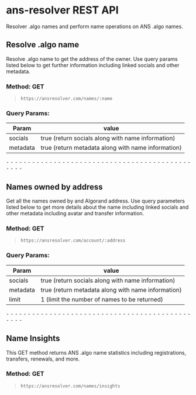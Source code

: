 # ans-resolver REST API 
Resolver .algo names and perform name operations on ANS .algo names.

## Resolve .algo name
Resolve .algo name to get the address of the owner. Use query params listed below to get further information including linked socials and other metadata.
### Method: GET
>```
>https://ansresolver.com/names/:name
>```
### Query Params:

|Param|value|
|---|---|
|socials|true (return socials along with name information)|
|metadata|true (return metadata along with name information)|

⁃ ⁃ ⁃ ⁃ ⁃ ⁃ ⁃ ⁃ ⁃ ⁃ ⁃ ⁃ ⁃ ⁃ ⁃ ⁃ ⁃ ⁃ ⁃ ⁃ ⁃ ⁃ ⁃ ⁃ ⁃ ⁃ ⁃ ⁃ ⁃ ⁃ ⁃ ⁃ ⁃ ⁃ ⁃ ⁃ ⁃ ⁃ ⁃ ⁃ ⁃ ⁃ ⁃ ⁃ ⁃ ⁃ ⁃

## Names owned by address
Get all the names owned by and Algorand address. Use query parameters listed below to get more details about the name including linked socials and other metadata including avatar and transfer information.
### Method: GET
>```
>https://ansresolver.com/account/:address
>```
### Query Params:

|Param|value|
|---|---|
|socials|true (return socials along with name information)|
|metadata|true (return metadata along with name information)|
|limit|1 (limit the number of names to be returned)|


⁃ ⁃ ⁃ ⁃ ⁃ ⁃ ⁃ ⁃ ⁃ ⁃ ⁃ ⁃ ⁃ ⁃ ⁃ ⁃ ⁃ ⁃ ⁃ ⁃ ⁃ ⁃ ⁃ ⁃ ⁃ ⁃ ⁃ ⁃ ⁃ ⁃ ⁃ ⁃ ⁃ ⁃ ⁃ ⁃ ⁃ ⁃ ⁃ ⁃ ⁃ ⁃ ⁃ ⁃ ⁃ ⁃ ⁃

## Name Insights
This GET method returns ANS .algo name statistics including registrations, transfers, renewals, and more.
### Method: GET
>```
>https://ansresolver.com/names/insights
>```

<!--
⁃ ⁃ ⁃ ⁃ ⁃ ⁃ ⁃ ⁃ ⁃ ⁃ ⁃ ⁃ ⁃ ⁃ ⁃ ⁃ ⁃ ⁃ ⁃ ⁃ ⁃ ⁃ ⁃ ⁃ ⁃ ⁃ ⁃ ⁃ ⁃ ⁃ ⁃ ⁃ ⁃ ⁃ ⁃ ⁃ ⁃ ⁃ ⁃ ⁃ ⁃ ⁃ ⁃ ⁃ ⁃ ⁃ ⁃

## Register new name
Get the transactions to be signed to register a .algo name.
### Method: POST
>```
>https://ansresolver.com/names/register/txns
>```
### Body (**raw**)

```json

{
    "name": "johndoe07.algo", 
    "address": "PRVIUNUJ2TIPL5PK5NFMPTUF2DQL5ZVU7IENDNNB2U4JEGW5FYCEQF2HOQ", 
    "period": 1 
}
```


⁃ ⁃ ⁃ ⁃ ⁃ ⁃ ⁃ ⁃ ⁃ ⁃ ⁃ ⁃ ⁃ ⁃ ⁃ ⁃ ⁃ ⁃ ⁃ ⁃ ⁃ ⁃ ⁃ ⁃ ⁃ ⁃ ⁃ ⁃ ⁃ ⁃ ⁃ ⁃ ⁃ ⁃ ⁃ ⁃ ⁃ ⁃ ⁃ ⁃ ⁃ ⁃ ⁃ ⁃ ⁃ ⁃ ⁃

## Confirm registration
Sign and submit transactions to the network
### Method: POST
>```
>https://ansresolver.com/names/register/confirm
>```
### Body (**raw**)

```json

{
    "signedTxns": [] //The transactions signed by the user along with the opt-in transaction in order
}
```


⁃ ⁃ ⁃ ⁃ ⁃ ⁃ ⁃ ⁃ ⁃ ⁃ ⁃ ⁃ ⁃ ⁃ ⁃ ⁃ ⁃ ⁃ ⁃ ⁃ ⁃ ⁃ ⁃ ⁃ ⁃ ⁃ ⁃ ⁃ ⁃ ⁃ ⁃ ⁃ ⁃ ⁃ ⁃ ⁃ ⁃ ⁃ ⁃ ⁃ ⁃ ⁃ ⁃ ⁃ ⁃ ⁃ ⁃

## Renew name
### Method: POST
>```
>https://ansresolver.com/names/renew
>```
### Body (**raw**)

```json

{
    "name": "johndoe07.algo", 
    "address": "PRVIUNUJ2TIPL5PK5NFMPTUF2DQL5ZVU7IENDNNB2U4JEGW5FYCEQF2HOQ",
    "period": 5
}
```


⁃ ⁃ ⁃ ⁃ ⁃ ⁃ ⁃ ⁃ ⁃ ⁃ ⁃ ⁃ ⁃ ⁃ ⁃ ⁃ ⁃ ⁃ ⁃ ⁃ ⁃ ⁃ ⁃ ⁃ ⁃ ⁃ ⁃ ⁃ ⁃ ⁃ ⁃ ⁃ ⁃ ⁃ ⁃ ⁃ ⁃ ⁃ ⁃ ⁃ ⁃ ⁃ ⁃ ⁃ ⁃ ⁃ ⁃

## Update Name (Set KV Pairs)
Get the transactions to update the key value pairs associated with a .algo name
### Method: POST
>```
>https://ansresolver.com/names/update
>```
### Body (**raw**)

```json
/* Sample Body */
{
    "name": "johndoe07.algo", 
    "address": "PRVIUNUJ2TIPL5PK5NFMPTUF2DQL5ZVU7IENDNNB2U4JEGW5FYCEQF2HOQ", 
    "updatedHandles": {
        "twitter": "@johndoe",
        "discord": "johndoe#6711"
    }
}
```

⁃ ⁃ ⁃ ⁃ ⁃ ⁃ ⁃ ⁃ ⁃ ⁃ ⁃ ⁃ ⁃ ⁃ ⁃ ⁃ ⁃ ⁃ ⁃ ⁃ ⁃ ⁃ ⁃ ⁃ ⁃ ⁃ ⁃ ⁃ ⁃ ⁃ ⁃ ⁃ ⁃ ⁃ ⁃ ⁃ ⁃ ⁃ ⁃ ⁃ ⁃ ⁃ ⁃ ⁃ ⁃ ⁃ ⁃

## Update Value 
Value property is set by the owner of a domain if they wish to have their domain resolved to a different account.
Only the owner address can authorize any transactions on their domain

Get the transactions to update the value property associated with a .algo name
### Method: POST
>```
>https://ansresolver.com/names/update-value
>```
### Body (**raw**)

```json
/* Sample Body */
{
    "name": "johndoe07.algo", 
    "address": "PRVIUNUJ2TIPL5PK5NFMPTUF2DQL5ZVU7IENDNNB2U4JEGW5FYCEQF2HOQ", 
    "value": "G5EIF27LMQZPLJP45OYVNSCHIU4JQ2C2PERIDMHWDJOTIXBCZHBS4H5HCU"
}
```

⁃ ⁃ ⁃ ⁃ ⁃ ⁃ ⁃ ⁃ ⁃ ⁃ ⁃ ⁃ ⁃ ⁃ ⁃ ⁃ ⁃ ⁃ ⁃ ⁃ ⁃ ⁃ ⁃ ⁃ ⁃ ⁃ ⁃ ⁃ ⁃ ⁃ ⁃ ⁃ ⁃ ⁃ ⁃ ⁃ ⁃ ⁃ ⁃ ⁃ ⁃ ⁃ ⁃ ⁃ ⁃ ⁃ ⁃

## Set default domain 
Default domain, if set by the user, will be displayed instead of wallet addresses in ANS and services that have integrated ANS.

Get the transactions to update the default domain associated with a .algo name
### Method: POST
>```
>https://ansresolver.com/names/set-default-domain
>```
### Body (**raw**)

```json
/* Sample Body */
{
    "name": "johndoe07.algo", 
    "address": "PRVIUNUJ2TIPL5PK5NFMPTUF2DQL5ZVU7IENDNNB2U4JEGW5FYCEQF2HOQ"
}
```

⁃ ⁃ ⁃ ⁃ ⁃ ⁃ ⁃ ⁃ ⁃ ⁃ ⁃ ⁃ ⁃ ⁃ ⁃ ⁃ ⁃ ⁃ ⁃ ⁃ ⁃ ⁃ ⁃ ⁃ ⁃ ⁃ ⁃ ⁃ ⁃ ⁃ ⁃ ⁃ ⁃ ⁃ ⁃ ⁃ ⁃ ⁃ ⁃ ⁃ ⁃ ⁃ ⁃ ⁃ ⁃ ⁃ ⁃

## Delete property 
Properties set by the domain owner (socials and hosting information) can be deleted by the owner

Get the transactions to delete a value property associated with a .algo name
### Method: POST
>```
>https://ansresolver.com/names/delete-property
>```
### Body (**raw**)

```json
/* Sample Body */
{
    "name": "johndoe07.algo", 
    "address": "PRVIUNUJ2TIPL5PK5NFMPTUF2DQL5ZVU7IENDNNB2U4JEGW5FYCEQF2HOQ", 
    "property": "discord"
}
```

⁃ ⁃ ⁃ ⁃ ⁃ ⁃ ⁃ ⁃ ⁃ ⁃ ⁃ ⁃ ⁃ ⁃ ⁃ ⁃ ⁃ ⁃ ⁃ ⁃ ⁃ ⁃ ⁃ ⁃ ⁃ ⁃ ⁃ ⁃ ⁃ ⁃ ⁃ ⁃ ⁃ ⁃ ⁃ ⁃ ⁃ ⁃ ⁃ ⁃ ⁃ ⁃ ⁃ ⁃ ⁃ ⁃ ⁃

## Put name for transfer
Get the transaction to put your name for transfer by providing the new owner's address along with the price (in Algos) for which you are willing to accept the transfer
### Method: POST
>```
>https://ansresolver.com/names/put-for-transfer
>```
### Body (**raw**)

```json
{
    "name": "johndoe07.algo",
    "owner": "PRVIUNUJ2TIPL5PK5NFMPTUF2DQL5ZVU7IENDNNB2U4JEGW5FYCEQF2HOQ",
    "transfer_to": "G5EIF27LMQZPLJP45OYVNSCHIU4JQ2C2PERIDMHWDJOTIXBCZHBS4H5HCU",
    "price": 5
}
```


⁃ ⁃ ⁃ ⁃ ⁃ ⁃ ⁃ ⁃ ⁃ ⁃ ⁃ ⁃ ⁃ ⁃ ⁃ ⁃ ⁃ ⁃ ⁃ ⁃ ⁃ ⁃ ⁃ ⁃ ⁃ ⁃ ⁃ ⁃ ⁃ ⁃ ⁃ ⁃ ⁃ ⁃ ⁃ ⁃ ⁃ ⁃ ⁃ ⁃ ⁃ ⁃ ⁃ ⁃ ⁃ ⁃ ⁃

## Accept transfer
Get the transactions to accept the transfer by providing previous owner's address, new owner's address and the price determined by the previous owner
### Method: POST
>```
>https://ansresolver.com/names/accept-transfer
>```
### Body (**raw**)

```json

{
    "name": "johndoe07.algo",
    "current_owner": "PRVIUNUJ2TIPL5PK5NFMPTUF2DQL5ZVU7IENDNNB2U4JEGW5FYCEQF2HOQ",
    "new_owner": "G5EIF27LMQZPLJP45OYVNSCHIU4JQ2C2PERIDMHWDJOTIXBCZHBS4H5HCU",
    "price": 5
}
```

-->


